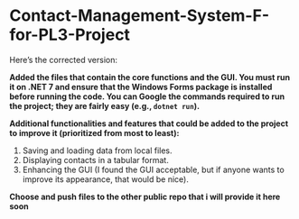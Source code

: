# Contact-Management-System-F-for-PL3-Project

Here’s the corrected version:

**Added the files that contain the core functions and the GUI. You must run it on .NET 7 and ensure that the Windows Forms package is installed before running the code. You can Google the commands required to run the project; they are fairly easy (e.g., `dotnet run`).**

**Additional functionalities and features that could be added to the project to improve it (prioritized from most to least):**
1. Saving and loading data from local files.
2. Displaying contacts in a tabular format.
3. Enhancing the GUI (I found the GUI acceptable, but if anyone wants to improve its appearance, that would be nice).

**Choose and push files to the other public repo that i will provide it here soon**
